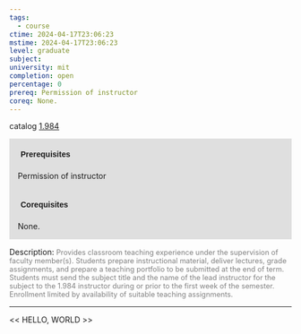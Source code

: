 ```yaml
---
tags:
  - course
ctime: 2024-04-17T23:06:23
mstime: 2024-04-17T23:06:23
level: graduate
subject: 
university: mit
completion: open
percentage: 0
prereq: Permission of instructor
coreq: None.
---
```


catalog [1.984](http://student.mit.edu/catalog/m1c.html#1.984)

<span style="display: block; padding: 15px; background-color: rgb(100, 100, 100, 0.2);"><font id="m_prereq316_0" style="display: block; font-family: Arial, sans-serif; font-weight: bold; padding: 5px">Prerequisites</font><br><span id="prereq316_0">Permission of instructor</span></span>
<span style="display: block; padding: 15px; background-color: rgb(100, 100, 100, 0.2);"><font id="m_coreq316_0" style="display: block; font-family: Arial, sans-serif; font-weight: bold; padding: 5px">Corequisites</font><br><span id="coreq316_0">None.</span></span>

<font style="">Description:</font>
<font style="color: grey; font-size: 0.8rem;">Provides classroom teaching experience under the supervision of faculty member(s). Students prepare instructional material, deliver lectures, grade assignments, and prepare a teaching portfolio to be submitted at the end of term. Students must send the subject title and the name of the lead instructor for the subject to the 1.984 instructor during or prior to the first week of the semester. Enrollment limited by availability of suitable teaching assignments.</font>



---

<< HELLO, WORLD >>
